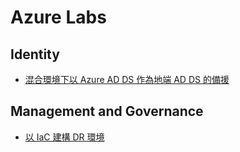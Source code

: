 # Azure Labs
## Identity
* [混合環境下以 Azure AD DS 作為地端 AD DS 的備援](https://github.com/mars0426/Azure/tree/main/active-directory-hybrid)
## Management and Governance
* [以 IaC 建構 DR 環境](https://github.com/mars0426/Azure-Labs/tree/main/disaster-recovery-iac)
